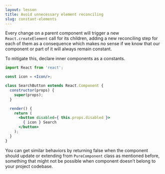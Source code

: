 ```yaml
---
layout: lesson
title: Avoid unnecessary element reconciling
slug: constant-elements
---
```


Every change on a parent component will trigger a new `React.createElement` call for its children, adding a new reconciling step for each of them as a consequence which makes no sense if we know that our component or part of it will always remain constant.

To mitigate this, declare inner components as a constants.

```jsx
import React from 'react';

const icon = <Icon/>;

class SearchButton extends React.Component {
  constructor(props) {
    super(props);
  }

  render() {
    return (
      <button disabled={ this.props.disabled }>
        { icon } Search
      </button>
    );
  }
}
```

You can get similar behaviors by returning false when the component should update or extending from `PureComponent` class as mentioned before, something that might not be possible when component doesn’t belong to your project codebase.
